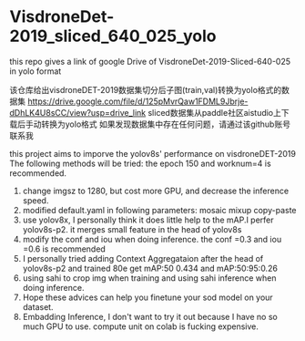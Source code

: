 # VisdroneDet-2019_sliced_640_025_yolo
this repo gives a link of google Drive of VisdroneDet-2019-Sliced-640-025 in yolo format

该仓库给出visdroneDET-2019数据集切分后子图(train,val)转换为yolo格式的数据集
https://drive.google.com/file/d/125pMvrQaw1FDML9Jbrje-dDhLK4U8sCC/view?usp=drive_link
sliced数据集从paddle社区aistudio上下载后手动转换为yolo格式
如果发现数据集中存在任何问题，请通过该github账号联系我

this project aims to imporve the yolov8s' performance on visdroneDET-2019
The following methods will be tried:
the epoch 150 and worknum=4 is recommended.
1. change imgsz to 1280, but cost more GPU, and decrease the inference speed.
2. modified default.yaml in following parameters:
    mosaic
    mixup
    copy-paste
3. use yolov8x, I personally think it does little help to the mAP.I perfer yolov8s-p2. it merges small feature in the head of yolov8s
4. modify the conf  and iou when doing inference. the conf =0.3 and iou =0.6 is recommended
5. I personally tried adding Context Aggregataion after the head of yolov8s-p2 and trained 80e get mAP:50 0.434 and mAP:50:95:0.26
6. using sahi to crop img when training and using sahi inference when doing inference. 
7. Hope these advices can help you finetune your sod model on your dataset.
8. Embadding Inference, I don't want to try it out because I have no so much GPU to use. compute unit on colab is fucking expensive.